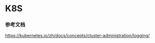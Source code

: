 <!--
 * @Descripttion: 
 * @version: 
 * @Author: WangShuaibing
 * @Date: 2020-10-14 13:06:41
 * @LastEditors: WangShuaibing
 * @LastEditTime: 2020-10-14 13:06:58
-->
# K8S

 ### 参考文档
 https://kubernetes.io/zh/docs/concepts/cluster-administration/logging/